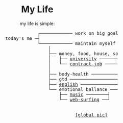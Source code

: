<div align="center">
<h1>My Life</h1>

my life is simple:

</div>
<pre>
                              ┌──────────── work on big goal ───────────┐
                  today's me ─┤                                         ├─> <a href="ai">big goal (ai)</a>
                              └──────────── maintain myself  ───────────┘
                                  │                                 │
                                  ├── money, food, house, social ───┤
                                  │   ├── <a href="https://github.com/tandav/vsu-tasks">university</a> ──────────┤    │
                                  │   └── <a href="contract-job">contract-job</a> ────────┘    │
                                  │                                 │
                                  ├── body-health ──────────────────┤
                                  ├── gtd ──────────────────────────┤
                                  ├── <a href="english">english</a> ──────────────────────┤
                                  └── emotional ballance ───────────┘
                                      ├── <a href="music">music</a> ────────┤
                                      └── <a href="surfing.md">web-surfing</a> ──┘
<br><br>                                            <a href="global-pic">[global pic]</a>
</pre>
